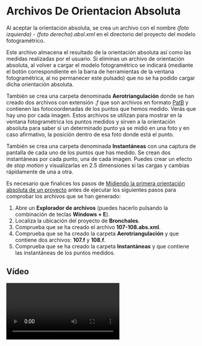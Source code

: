 # Archivos De Orientacion Absoluta

Al aceptar la orientación absoluta, se crea un archivo con el nombre _\(foto izquierda\) - \(foto derecha\).absl.xml_ en el directorio del proyecto del modelo fotogramétrico.

Este archivo almacena el resultado de la orientación absoluta así como las medidas realizadas por el usuario. Si eliminas un archivo de orientación absoluta, al volver a cargar el modelo fotogramétrico se indicará \(mediante el botón correspondiente en la barra de herramientas de la ventana fotogramétrica, al no permanecer este pulsado\) que no se ha podido cargar dicha orientación absoluta.

También se crea una carpeta denominada **Aerotriangulación** donde se han creado dos archivos con extensión ._f_ que son archivos en formato [PatB](archivos-orientacion-absoluta.md) y contienen las fotocoordenadas de los puntos que hemos medido. Verás que hay uno por cada imagen. Estos archivos se utilizan para mostrar en la ventana fotogramétrica los puntos medidos y sirven a la orientación absoluta para saber si un determinado punto ya se midió en una foto y en caso afirmativo, la posición dentro de esa foto donde está el punto.

También se crea una carpeta denominada **Instantáneas** con una captura de pantalla de cada uno de los puntos que has medido. Se crean dos instantáneas por cada punto, una de cada imagen. Puedes crear un efecto de _stop motion_ y visualizarlas en 2.5 dimensiones si las cargas y cambias rápidamente de una a otra.

Es necesario que finalices los pasos de [Midiendo la primera orientación absoluta de un proyecto](https://github.com/digi21/docs/tree/7fc627c885c16fb88afc7cc05a6df2a2f4a54563/digi3d-net/primeros-pasos/comenzando-a-utilizar-digi3d.net/comenzando-con-la-ventana-fotogrametrica/sensor-camara-conica/untitled-11/orientacion-absoluta/MidiendoLaPrimeraOrientacionAbsolutaDeUnProyecto.html) antes de ejecutar los siguientes pasos para comprobar los archivos que se han generado:

1. Abre un **Explorador de archivos** \(puedes hacerlo pulsando la combinación de teclas **Windows + E**\).
2. Localiza la ubicación del proyecto de **Bronchales**.
3. Comprueba que se ha creado el archivo **107-108.abs.xml**.
4. Comprueba que se ha creado la carpeta **Aerotriangulación** y que contiene dos archivos: **107.f** y **108.f**.
5. Comprueba que se ha creado la carpeta **Instantáneas** y que contiene las instantáneas de los puntos medidos.

## Vídeo

<video controls>
    <source src="https://digi21.blob.core.windows.net/videos-ayuda/Archivos%20de%20orientacion%20absoluta.mp4" type="video/mp4">
</video>

